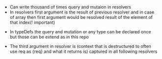 - Can write thousand of times query and mutaion in resolvers
- In resolvers first argument is the result of previous resolver and in case of array then first argument would be resolved result of the element of that index(! important)

* In typeDefs the query and mutation or any type can be declared once but those can be extend as in this repo

* The third argument in resolver is (context that is destructured to often use req as {req} and what it returns is) captured in all following resolvers
